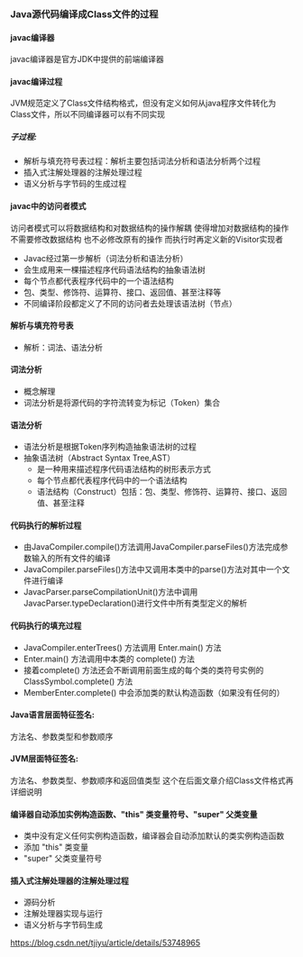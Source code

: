### Java源代码编译成Class文件的过程
#### javac编译器
javac编译器是官方JDK中提供的前端编译器

#### javac编译过程
JVM规范定义了Class文件结构格式，但没有定义如何从java程序文件转化为Class文件，所以不同编译器可以有不同实现

##### 子过程:
- 解析与填充符号表过程：解析主要包括词法分析和语法分析两个过程
- 插入式注解处理器的注解处理过程
- 语义分析与字节码的生成过程

#### javac中的访问者模式
访问者模式可以将数据结构和对数据结构的操作解耦
使得增加对数据结构的操作不需要修改数据结构
也不必修改原有的操作
而执行时再定义新的Visitor实现者
- Javac经过第一步解析（词法分析和语法分析）
- 会生成用来一棵描述程序代码语法结构的抽象语法树
- 每个节点都代表程序代码中的一个语法结构
- 包、类型、修饰符、运算符、接口、返回值、甚至注释等
- 不同编译阶段都定义了不同的访问者去处理该语法树（节点）

#### 解析与填充符号表
- 解析：词法、语法分析

#### 词法分析
- 概念解理
- 词法分析是将源代码的字符流转变为标记（Token）集合

#### 语法分析
- 语法分析是根据Token序列构造抽象语法树的过程
- 抽象语法树（Abstract Syntax Tree,AST）
  - 是一种用来描述程序代码语法结构的树形表示方式
  - 每个节点都代表程序代码中的一个语法结构
  - 语法结构（Construct）包括：包、类型、修饰符、运算符、接口、返回值、甚至注释
  
#### 代码执行的解析过程
- 由JavaCompiler.compile()方法调用JavaCompiler.parseFiles()方法完成参数输入的所有文件的编译
- JavaCompiler.parseFiles()方法中又调用本类中的parse()方法对其中一个文件进行编译
- JavacParser.parseCompilationUnit()方法中调用JavacParser.typeDeclaration()进行文件中所有类型定义的解析

#### 代码执行的填充过程
- JavaCompiler.enterTrees() 方法调用 Enter.main() 方法
- Enter.main() 方法调用中本类的 complete() 方法
- 接着complete() 方法还会不断调用前面生成的每个类的类符号实例的 ClassSymbol.complete() 方法
- MemberEnter.complete() 中会添加类的默认构造函数（如果没有任何的）

#### Java语言层面特征签名:
方法名、参数类型和参数顺序

#### JVM层面特征签名:
方法名、参数类型、参数顺序和返回值类型
这个在后面文章介绍Class文件格式再详细说明

#### 编译器自动添加实例构造函数、"this" 类变量符号、"super" 父类变量
- 类中没有定义任何实例构造函数，编译器会自动添加默认的类实例构造函数
- 添加 "this" 类变量
- "super" 父类变量符号

#### 插入式注解处理器的注解处理过程
- 源码分析
- 注解处理器实现与运行
- 语义分析与字节码生成

https://blog.csdn.net/tjiyu/article/details/53748965
